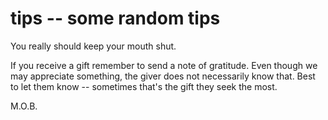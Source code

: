 ---
---

tips -- some random tips
========================

You really should keep your mouth shut.

If you receive a gift remember to send a note of gratitude.
Even though we may appreciate something, the giver does not necessarily know that.
Best to let them know -- sometimes that's the gift they seek the most.

M.O.B.

